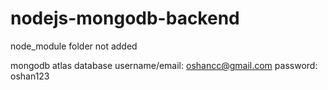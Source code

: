 # nodejs-mongodb-backend

node_module folder not added

mongodb atlas database
  username/email: oshancc@gmail.com
  password: oshan123
